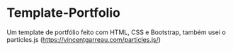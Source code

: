 # Template-Portfolio
Um template de portfólio feito com HTML, CSS e Bootstrap, também usei o particles.js (https://vincentgarreau.com/particles.js/) 
